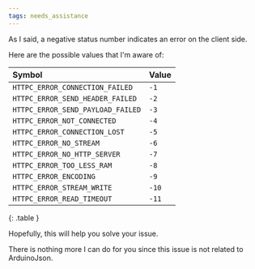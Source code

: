 ```yaml
---
tags: needs_assistance
---
```


As I said, a negative status number indicates an error on the client side.

Here are the possible values that I'm aware of:

| Symbol                            | Value |
|:----------------------------------|:------|
| `HTTPC_ERROR_CONNECTION_FAILED`   | `-1`  |
| `HTTPC_ERROR_SEND_HEADER_FAILED`  | `-2`  |
| `HTTPC_ERROR_SEND_PAYLOAD_FAILED` | `-3`  |
| `HTTPC_ERROR_NOT_CONNECTED`       | `-4`  |
| `HTTPC_ERROR_CONNECTION_LOST`     | `-5`  |
| `HTTPC_ERROR_NO_STREAM`           | `-6`  |
| `HTTPC_ERROR_NO_HTTP_SERVER`      | `-7`  |
| `HTTPC_ERROR_TOO_LESS_RAM`        | `-8`  |
| `HTTPC_ERROR_ENCODING`            | `-9`  |
| `HTTPC_ERROR_STREAM_WRITE`        | `-10` |
| `HTTPC_ERROR_READ_TIMEOUT`        | `-11` |

{: .table }

Hopefully, this will help you solve your issue.

There is nothing more I can do for you since this issue is not related to ArduinoJson.